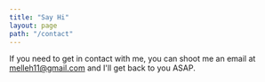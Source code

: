 ```yaml
---
title: "Say Hi"
layout: page
path: "/contact"
---
```


If you need to get in contact with me, you can shoot me an email at [melleh11@gmail.com](mailto:melleh11@gmail.com) and I'll get back to you ASAP.